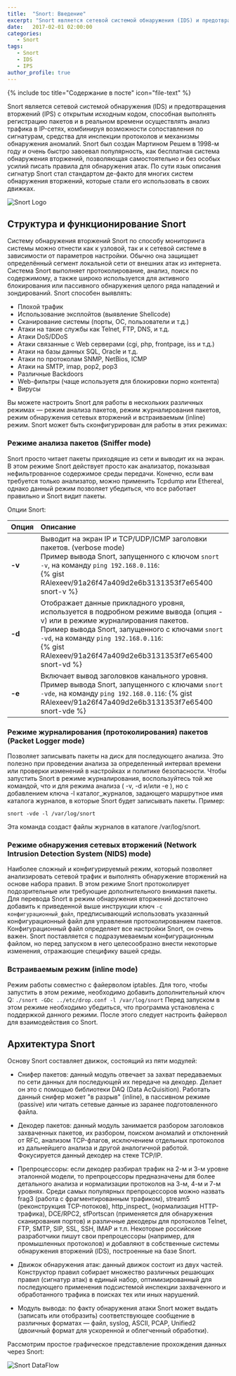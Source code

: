 ```yaml
---
title:  "Snort: Введение"
excerpt: "Snort является сетевой системой обнаружения (IDS) и предотвращения вторжений (IPS) с открытым исходным кодом, способная выполнять регистрацию пакетов и в реальном времени осуществлять анализ трафика в IP-сетях, комбинируя возможности сопоставления по сигнатурам, средства для инспекции протоколов и механизмы обнаружения аномалий."
date:   2017-02-01 02:00:00
categories:
   - Snort
tags:
   - Snort
   - IDS
   - IPS
author_profile: true
---
```



{% include toc title="Содержание в посте" icon="file-text" %}

Snort является сетевой системой обнаружения (IDS) и предотвращения вторжений (IPS) с открытым исходным кодом, способная выполнять регистрацию пакетов и в реальном времени осуществлять анализ трафика в IP-сетях, комбинируя возможности сопоставления по сигнатурам, средства для инспекции протоколов и механизмы обнаружения аномалий. Snort был создан Мартином Решем в 1998-м году и очень быстро завоевал популярность, как бесплатная система обнаружения вторжений, позволяющая самостоятельно и без особых усилий писать правила для обнаружения атак. По сути язык описания сигнатур Snort стал стандартом де-факто для многих систем обнаружения вторжений, которые стали его использовать в своих движках.

![Snort Logo](http://i.imgur.com/JclowSu.png)


## Структура и функционирование Snort

Систему обнаружения вторжений Snort по способу мониторинга системы можно отнести как к узловой, так и к сетевой системе в зависимости от параметров настройки. Обычно она защищает определённый сегмент локальной сети от внешних атак из интернета. Система Snort выполняет протоколирование, анализ, поиск по содержимому, а также широко используется для активного блокирования или пассивного обнаружения целого ряда нападений и зондирований. Snort способен выявлять:

* Плохой трафик
* Использование эксплойтов (выявление Shellcode)
* Сканирование системы (порты, ОС, пользователи и т.д.)
* Атаки на такие службы как Telnet, FTP, DNS, и т.д.
* Атаки DoS/DDoS
* Атаки связанные с Web серверами (cgi, php, frontpage, iss и т.д.)
* Атаки на базы данных SQL, Oracle и т.д.
* Атаки по протоколам SNMP, NetBios, ICMP
* Атаки на SMTP, imap, pop2, pop3
* Различные Backdoors
* Web-фильтры (чаще используетя для блокировки порно контента)
* Вирусы

Вы можете настроить Snort для работы в нескольких различных режимах — режим анализа пакетов, режим журналирования пакетов, режим обнаружения сетевых вторжений и встраиваемым (inline) режим. Snort может быть сконфигурирован для работы в этих режимах:


### **Режиме анализа пакетов (Sniffer mode)**

Snort просто читает пакеты приходящие из сети и выводит их на экран. В этом режиме Snort действует просто как анализатор, показывая нефильтрованное содержимое среды передачи. Конечно, если вам требуется только анализатор, можно применить Tcpdump или Ethereal, однако данный режим позволяет убедиться, что все работает правильно и Snort видит пакеты.

Опции Snort:

| Опция        | Описание          |
|:-------------|:------------------|
| **-v**       | Выводит на экран IP и TCP/UDP/ICMP заголовки пакетов. (verbose mode) <br> Пример вывода Snort, запущенного с ключом `snort -v`, на команду `ping 192.168.0.116`: <br> {% gist RAlexeev/91a26f47a409d2e6b3131353f7e65400 snort-v %} |
| **-d**       | Отображает данные прикладного уровня, используется в подробном режиме вывода (опция -v) или в режиме журналирования пакетов. <br> Пример вывода Snort, запущенного с ключами `snort -vd`, на команду `ping 192.168.0.116`: <br> {% gist RAlexeev/91a26f47a409d2e6b3131353f7e65400 snort-vd %} |
| **-e**       | Включает вывод заголовков канального уровня. <br> Пример вывода Snort, запущенного с ключами `snort -vde`, на команду `ping 192.168.0.116`: {% gist RAlexeev/91a26f47a409d2e6b3131353f7e65400 snort-vde %} |


### Режиме журналирования (протоколирования) пакетов (Packet Logger mode)

Позволяет записывать пакеты на диск для последующего анализа. Это полезно при проведении анализа за определенный интервал времени или проверки изменений в настройках и политике безопасности.
Чтобы запустить Snort в режиме журналирования, воспользуйтесь той же командой, что и для режима анализа ( -v, -d и/или -e ), но с добавлением ключа -l каталог_журналов, задающего маршрутное имя каталога журналов, в которые Snort будет записывать пакеты. Пример:
```
snort -vde -l /var/log/snort
```
Эта команда создаст файлы журналов в каталоге /var/log/snort.

### Режиме обнаружения сетевых вторжений (Network Intrusion Detection System (NIDS) mode)

Наиболее сложный и конфигурируемый режим, который позволяет анализировать сетевой трафик и выполнять обнаружение вторжений на основе набора правил.
В этом режиме Snort протоколирует подозрительные или требующие дополнительного внимания пакеты. Для перевода Snort в режим обнаружения вторжений достаточно добавить к приведенной выше инструкции ключ `-c конфигурационный_файл`, предписывающий использовать указанный конфигурационный файл для управления протоколированием пакетов. Конфигурационный файл определяет все настройки Snort, он очень важен. Snort поставляется с подразумеваемым конфигурационным файлом, но перед запуском в него целесообразно внести некоторые изменения, отражающие специфику вашей среды.


### Встраиваемым режим (inline mode)

Режим работы совместно с файерволом iptables.
Для того, чтобы запустить в этом режиме, необходимо добавить дополнительный ключ Q:
`./snort -GDc ../etc/drop.conf -l /var/log/snort`
Перед запуском в этом режиме необходимо убедиться, что программа установлена с поддержкой данного режими. После этого следует настроить файервол для взаимодействия со Snort.



## Архитектура Snort

Основу Snort составляет движок, состоящий из пяти модулей:

* Снифер пакетов: данный модуль отвечает за захват передаваемых по сети данных для последующей их передаче на декодер. Делает он это с помощью библиотеки DAQ (Data AcQuisition). Работать данный снифер может "в разрыв" (inline), в пассивном режиме (passive) или читать сетевые данные из заранее подготовленного файла.

* Декодер пакетов: данный модуль занимается разбором заголовков захваченных пакетов, их разбором, поиском аномалий и отклонений от RFC, анализом TCP-флагов, исключением отдельных протоколов из дальнейшего анализа и другой аналогичной работой. Фокусируется данный декодер на стеке TCP/IP.

* Препроцессоры: если декодер разбирал трафик на 2-м и 3-м уровне эталонной модели, то препроцессоры предназначены для более детального анализа и нормализации протоколов на 3-м, 4-м и 7-м уровнях. Среди самых популярных препроцессоров можно назвать frag3 (работа с фрагментированным трафиком), stream5 (реконструкция TCP-потоков), http_inspect_ (нормализация HTTP-трафика), DCE/RPC2, sfPortscan (применяется для обнаружения сканирования портов) и различные декодеры для протоколов Telnet, FTP, SMTP, SIP, SSL, SSH, IMAP и т.п. Некоторые российские разработчики пишут свои препроцессоры (например, для промышленных протоколов) и добавляют в собственные системы обнаружения вторжений (IDS), построенные на базе Snort.

* Движок обнаружения атак: данный движок состоит из двух частей. Конструктор правил собирает множество различных решающих правил (сигнатур атак) в единый набор, оптимизированный для последующего применения подсистемой инспекции захваченного и обработанного трафика в поисках тех или иных нарушений.

* Модуль вывода: по факту обнаружения атаки Snort может выдать (записать или отобразить) соответствующее сообщение в различных форматах — файл, syslog, ASCII, PCAP, Unified2 (двоичный формат для ускоренной и облегченный обработки).

Рассмотрим простое графическое представление прохождения данных через Snort:

![Snort DataFlow](http://i.imgur.com/CQgvJkd.png)
